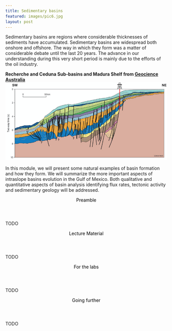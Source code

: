 ```yaml
---
title: Sedimentary basins
featured: images/pic6.jpg
layout: post
---
```


Sedimentary basins are regions where considerable thicknesses of sediments have accumulated. Sedimentary basins are widespread both onshore and offshore.
The way in which they form was a matter of considerable debate until the last 20 years. The advance in our understanding during this very short period is
mainly due to the efforts of the oil industry.

**Recherche and Ceduna Sub-basins and Madura Shelf from [Geocience Australia](http://www.ga.gov.au/scientific-topics/energy/province-sedimentary-basin-geology/petroleum/offshore-southern-australia/bight)**
![alt text](/assets/images/GABbasin.png "GAB basin")

In this module, we will present some natural examples of basin formation and how they form. We will summarize the more important aspects of
intraslope basins evolution in the Gulf of Mexico. Both qualitative and quantitative aspects of basin analysis identifying flux rates, tectonic activity and
sedimentary geology will be addressed.

<section>
  <header>
    <span class="byline"><font color = "#000000">Preamble</font></span>
  </header>
  <p>TODO</p>
</section>

<section>
  <header>
    <span class="byline"><font color = "#000000">Lecture Material</font></span>
  </header>
  <p>TODO</p>
</section>

<section>
  <header>
    <span class="byline"><font color = "#000000">For the labs</font></span>
  </header>
  <p>TODO</p>
</section>

<section>
  <header>
    <span class="byline"><font color = "#000000">Going further</font></span>
  </header>
  <p>TODO</p>
</section>
